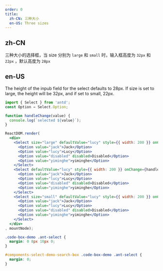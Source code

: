 ```yaml
---
order: 0
title: 
  zh-CN: 三种大小
  en-US: Three sizes
---
```


## zh-CN

三种大小的选择框，当 size 分别为 `large` 和 `small` 时，输入框高度为 `32px` 和 `22px` ，默认高度为 `28px`

## en-US

The height of the inpub field for the select defaults to 28px. If size is set to large, the height will be 32px, and if set to small, 22px.

````jsx
import { Select } from 'antd';
const Option = Select.Option;

function handleChange(value) {
  console.log(`selected ${value}`);
}

ReactDOM.render(
  <div>
    <Select size="large" defaultValue="lucy" style={{ width: 200 }} onChange={handleChange}>
      <Option value="jack">Jack</Option>
      <Option value="lucy">Lucy</Option>
      <Option value="disabled" disabled>Disabled</Option>
      <Option value="yiminghe">yiminghe</Option>
    </Select>
    <Select defaultValue="lucy" style={{ width: 200 }} onChange={handleChange}>
      <Option value="jack">Jack</Option>
      <Option value="lucy">Lucy</Option>
      <Option value="disabled" disabled>Disabled</Option>
      <Option value="yiminghe">yiminghe</Option>
    </Select>
    <Select size="small" defaultValue="lucy" style={{ width: 200 }} onChange={handleChange}>
      <Option value="jack">Jack</Option>
      <Option value="lucy">Lucy</Option>
      <Option value="disabled" disabled>Disabled</Option>
      <Option value="yiminghe">yiminghe</Option>
    </Select>
  </div>
, mountNode);
````

````css
.code-box-demo .ant-select {
  margin: 0 8px 10px 0;
}

#components-select-demo-search-box .code-box-demo .ant-select {
  margin: 0;
}
````
